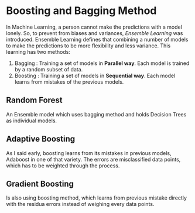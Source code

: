 <h1>Boosting and Bagging Method</h1>

In Machine Learning, a person cannot make the predictions with a model lonely. So, to prevent from biases and variances, <i>Ensemble Learning</i> was introduced. Ensemble Learning defines that combining a number of models to make the predictions to be more flexibility and less variance. 
This learning has two methods:
1. Bagging  : Training a set of models in <b>Parallel way</b>. Each model is trained by a random subset of data.
2. Boosting : Training a set of models in <b>Sequential way</b>. Each model learns from mistakes of the previous models.

<h2>Random Forest</h2>
An Ensemble model which uses bagging method and holds Decision Trees as individual models.

<h2>Adaptive Boosting</h2>
As I said early, boosting learns from its mistakes in previous models, Adaboost in one of that variety. The errors are misclassified data points, which has to be weighted through the process.

<h2>Gradient Boosting</h2>
Is also using boosting method, which learns from previous mistake directly with the residua errors instead of weighing every data points.


